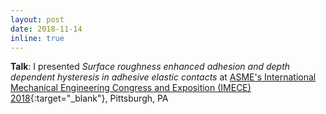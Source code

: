 ```yaml
---
layout: post
date: 2018-11-14
inline: true
---
```


**Talk**: I presented *Surface roughness enhanced adhesion and depth dependent hysteresis in adhesive elastic contacts* at [ASME's International Mechanical Engineering Congress and Exposition (IMECE) 2018](https://www.asme.org/events/imece){:target="_blank"}, Pittsburgh, PA